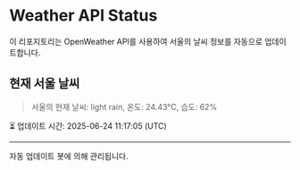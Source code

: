 
# Weather API Status

이 리포지토리는 OpenWeather API를 사용하여 서울의 날씨 정보를 자동으로 업데이트합니다.

## 현재 서울 날씨
> 서울의 현재 날씨: light rain, 온도: 24.43°C, 습도: 62%

⏳ 업데이트 시간: 2025-06-24 11:17:05 (UTC)

---
자동 업데이트 봇에 의해 관리됩니다.
